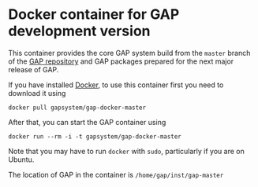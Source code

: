 # Docker container for GAP development version

This container provides the core GAP system build from the `master` branch
of the [GAP repository](https://github.com/gap-system) and GAP packages
prepared for the next major release of GAP.

If you have installed [Docker](https://www.docker.com/), to use this
container first you need to download it using

    docker pull gapsystem/gap-docker-master

After that, you can start the GAP container using

    docker run --rm -i -t gapsystem/gap-docker-master

Note that you may have to run `docker` with `sudo`, particularly if you are on Ubuntu.

The location of GAP in the container is `/home/gap/inst/gap-master`
